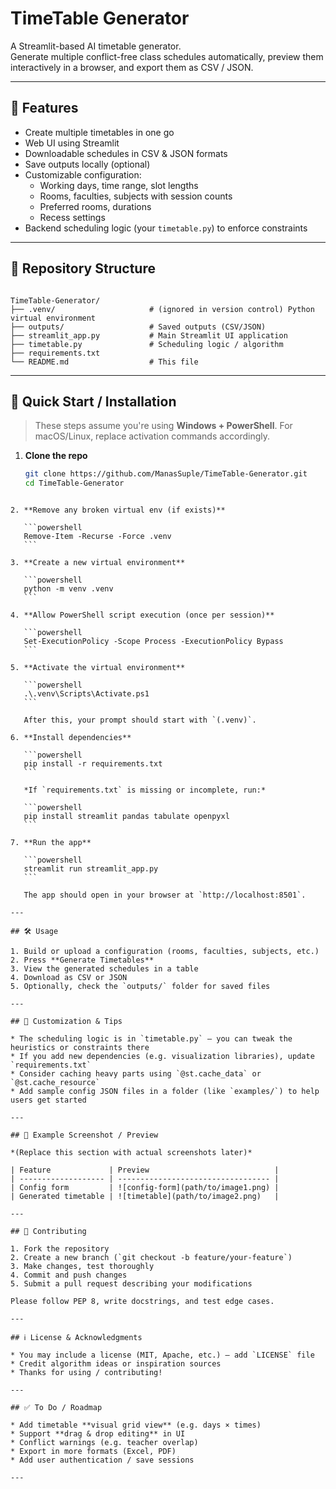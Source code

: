 # TimeTable Generator

A Streamlit-based AI timetable generator.  
Generate multiple conflict-free class schedules automatically, preview them interactively in a browser, and export them as CSV / JSON.

---

## 🧩 Features

- Create multiple timetables in one go  
- Web UI using Streamlit  
- Downloadable schedules in CSV & JSON formats  
- Save outputs locally (optional)  
- Customizable configuration:
  - Working days, time range, slot lengths  
  - Rooms, faculties, subjects with session counts  
  - Preferred rooms, durations  
  - Recess settings  
- Backend scheduling logic (your `timetable.py`) to enforce constraints

---

## 📂 Repository Structure

```

TimeTable-Generator/
├── .venv/                     # (ignored in version control) Python virtual environment
├── outputs/                   # Saved outputs (CSV/JSON)
├── streamlit_app.py           # Main Streamlit UI application
├── timetable.py               # Scheduling logic / algorithm
├── requirements.txt
└── README.md                  # This file

````

---

## 🚀 Quick Start / Installation

> These steps assume you're using **Windows + PowerShell**. For macOS/Linux, replace activation commands accordingly.

1. **Clone the repo**  
   ```bash
   git clone https://github.com/ManasSuple/TimeTable-Generator.git
   cd TimeTable-Generator

````

2. **Remove any broken virtual env (if exists)**

   ```powershell
   Remove-Item -Recurse -Force .venv
   ```

3. **Create a new virtual environment**

   ```powershell
   python -m venv .venv
   ```

4. **Allow PowerShell script execution (once per session)**

   ```powershell
   Set-ExecutionPolicy -Scope Process -ExecutionPolicy Bypass
   ```

5. **Activate the virtual environment**

   ```powershell
   .\.venv\Scripts\Activate.ps1
   ```

   After this, your prompt should start with `(.venv)`.

6. **Install dependencies**

   ```powershell
   pip install -r requirements.txt
   ```

   *If `requirements.txt` is missing or incomplete, run:*

   ```powershell
   pip install streamlit pandas tabulate openpyxl
   ```

7. **Run the app**

   ```powershell
   streamlit run streamlit_app.py
   ```

   The app should open in your browser at `http://localhost:8501`.

---

## 🛠 Usage

1. Build or upload a configuration (rooms, faculties, subjects, etc.)
2. Press **Generate Timetables**
3. View the generated schedules in a table
4. Download as CSV or JSON
5. Optionally, check the `outputs/` folder for saved files

---

## 🧠 Customization & Tips

* The scheduling logic is in `timetable.py` — you can tweak the heuristics or constraints there
* If you add new dependencies (e.g. visualization libraries), update `requirements.txt`
* Consider caching heavy parts using `@st.cache_data` or `@st.cache_resource`
* Add sample config JSON files in a folder (like `examples/`) to help users get started

---

## 🎯 Example Screenshot / Preview

*(Replace this section with actual screenshots later)*

| Feature             | Preview                            |
| ------------------- | ---------------------------------- |
| Config form         | ![config-form](path/to/image1.png) |
| Generated timetable | ![timetable](path/to/image2.png)   |

---

## 🤝 Contributing

1. Fork the repository
2. Create a new branch (`git checkout -b feature/your-feature`)
3. Make changes, test thoroughly
4. Commit and push changes
5. Submit a pull request describing your modifications

Please follow PEP 8, write docstrings, and test edge cases.

---

## ℹ️ License & Acknowledgments

* You may include a license (MIT, Apache, etc.) — add `LICENSE` file
* Credit algorithm ideas or inspiration sources
* Thanks for using / contributing!

---

## ✅ To Do / Roadmap

* Add timetable **visual grid view** (e.g. days × times)
* Support **drag & drop editing** in UI
* Conflict warnings (e.g. teacher overlap)
* Export in more formats (Excel, PDF)
* Add user authentication / save sessions

---
